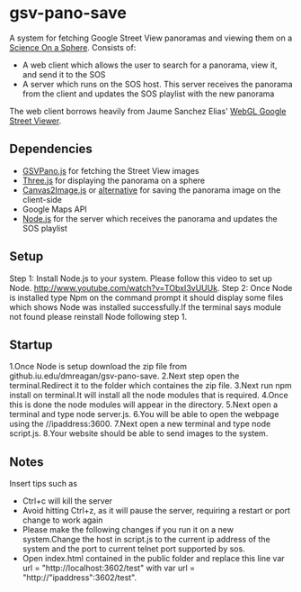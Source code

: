 gsv-pano-save
=============

A system for fetching Google Street View panoramas and viewing them on a [Science On a Sphere](http://sos.noaa.gov). Consists of:

* A web client which allows the user to search for a panorama, view it, and send it to the SOS
* A server which runs on the SOS host. This server receives the panorama from the client and updates the SOS playlist with the new panorama

The web client borrows heavily from Jaume Sanchez Elias' [WebGL Google Street Viewer](http://www.clicktorelease.com/code/street/).

Dependencies
------------

* [GSVPano.js](https://github.com/pnitsch/GSVPano.js/) for fetching the Street View images
* [Three.js](http://threejs.org/) for displaying the panorama on a sphere
* [Canvas2Image.js](http://blog.nihilogic.dk/2008/04/saving-canvas-data-to-image-file.html) or [alternative](https://github.com/hongru/canvas2image) for saving the panorama image on the client-side
* Google Maps API
* [Node.js](http://www.nodejs.org/) for the server which receives the panorama and updates the SOS playlist

Setup
-----
Step 1:
Install Node.js to your system.
Please follow this video to set up Node.
http://www.youtube.com/watch?v=TObxI3vUUUk.
Step 2:
Once Node is installed type Npm on the command prompt it should display some files which shows Node was installed successfully.If the terminal says module not found please reinstall Node following step 1.

Startup
-------
1.Once Node is setup download the zip file from github.iu.edu/dmreagan/gsv-pano-save.
2.Next step open the terminal.Redirect it to the folder which containes the zip file.
3.Next run npm install on terminal.It will install all the node modules that is required.
4.Once this is done the node modules will appear in the directory.
5.Next open a terminal and type node server.js.
6.You will be able to open the webpage using the //ipaddress:3600.
7.Next open a new terminal and type node script.js.
8.Your website should be able to send images to the system.

Notes
-----
Insert tips such as

* Ctrl+c will kill the server
* Avoid hitting Ctrl+z, as it will pause the server, requiring a restart or port change to work again
* Please make the following changes if you run it on a new system.Change the host in script.js to the current ip address of the system and the port to current telnet port supported by sos.
* Open index.html contained in the public folder and replace this line var url = "http://localhost:3602/test" with var url = "http://"ipaddress":3602/test".
